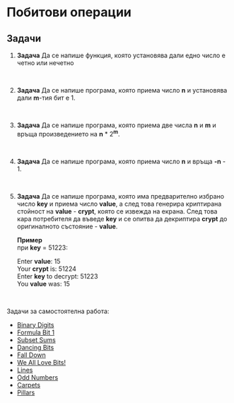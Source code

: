 # Побитови операции

## Задачи

1. **Задача** Да се напише функция, която установява дали едно число е четно или нечетно

<br>

2. **Задача** Да се напише програма, която приема число **n** и установява дали **m**-тия бит е 1.

<br>

3. **Задача** Да се напише програма, която приема две числа **n** и **m** и връща произведението на **n** * 2<sup>**m**</sup>.

<br>

4. **Задача** Да се напише програма, която приема число **n** и връща **-n** - 1.

<br>

5. **Задача** Да се напише програма, която има предварително избрано число **key** и приема число **value**, а след това генерира криптирана стойност на **value** - **crypt**, която се извежда на екрана. След това кара потребителя да въведе **key** и се опитва да декриптира **crypt** до оригиналното състояние - **value**.

   **Пример** <br>
   при **key** = 51223: <br>
   
   Enter **value**: 15 <br>
   Your **crypt** is: 51224 <br>
   Enter **key** to decrypt: 51223 <br>
   You **value** was: 15 <br>

<br>

Задачи за самостоятелна работа:
- [Binary Digits](https://drive.google.com/file/d/0B0DgZGtV0C9HUHkwZmNsN3VjNDg/view?usp=sharing)
- [Formula Bit 1](https://drive.google.com/file/d/0B0DgZGtV0C9HQlRKZEtlUzlWdUk/view?usp=sharing)
- [Subset Sums](http://drive.google.com/open?id=0B0DgZGtV0C9HdmFHb3FRUmtfYlk)
- [Dancing Bits](http://drive.google.com/open?id=0B0DgZGtV0C9HcjBLcWREckd4ZTg)
- [Fall Down](http://drive.google.com/open?id=0B0DgZGtV0C9HVWNVZ2tXazBpQ28)
- [We All Love Bits!](http://drive.google.com/open?id=0B0DgZGtV0C9HcTBNclVnVDJxRlU)
- [Lines](http://drive.google.com/open?id=0B0DgZGtV0C9HLXZpSDVpTWZ0LUE)
- [Odd Numbers](http://drive.google.com/open?id=0B0DgZGtV0C9HMFRsOS16bXlKS2s)
- [Carpets](http://drive.google.com/open?id=0B0DgZGtV0C9HQnlURDdMRjRpLWs)
- [Pillars](http://drive.google.com/open?id=0B0DgZGtV0C9HUkZwVlVMaE9qWWs)
 
